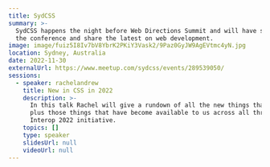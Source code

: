 ```yaml
---
title: SydCSS
summary: >-
  SydCSS happens the night before Web Directions Summit and will have speakers from
  the conference and share the latest on web development.
image: image/fuiz5I8Iv7bV8YbrK2PKiY3Vask2/9Paz0GyJW9AgEVtmc4yN.jpg
location: Sydney, Australia
date: 2022-11-30
externalUrl: https://www.meetup.com/sydcss/events/289539050/
sessions:
  - speaker: rachelandrew
    title: New in CSS in 2022
    description: >-
      In this talk Rachel will give a rundown of all the new things that have come to CSS during 2022,
      plus those things that have become available to us across all three engines due to the
      Interop 2022 initiative.
    topics: []
    type: speaker
    slidesUrl: null
    videoUrl: null
---
```

